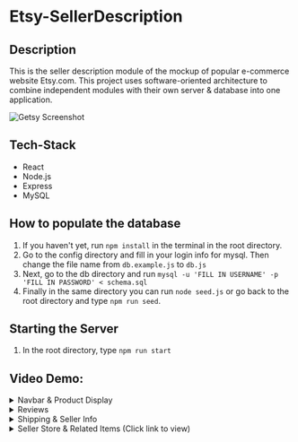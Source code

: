 # Etsy-SellerDescription

## Description
This is the seller description module of the mockup of popular e-commerce website Etsy.com. This project uses software-oriented architecture to combine independent modules with their own server & database into one application.

![Getsy Screenshot](https://res.cloudinary.com/alvindelito/image/upload/c_scale,w_600/v1605631149/getsy-displayPicture_ewmhpk.jpg)

## Tech-Stack
<ul>
  <li>React</li>
  <li>Node.js</li>
  <li>Express</li>
  <li>MySQL</li>
</ul>

## How to populate the database
1. If you haven't yet, run `npm install` in the terminal in the root directory.
2. Go to the config directory and fill in your login info for mysql. Then change the file name from `db.example.js` to `db.js`
3. Next, go to the db directory and run `mysql -u 'FILL IN USERNAME' -p 'FILL IN PASSWORD' < schema.sql`
4. Finally in the same directory you can run `node seed.js` or go back to the root directory and type `npm run seed`.

## Starting the Server
1. In the root directory, type `npm run start`

## Video Demo:

<details>
<summary>Navbar & Product Display</summary>
<br>

![demo gif](https://media.giphy.com/media/4nyPWZ6zVIiU8mmpCw/giphy.gif)
</details>

<details>
<summary>Reviews</summary>
<br>

![demo gif](https://media.giphy.com/media/FOxZsGkX9TmiGB41fr/giphy.gif)
</details>

<details>
<summary>Shipping & Seller Info</summary>
<br>

![demo gif](https://media.giphy.com/media/5AdWTLZKGAK4ptCjji/giphy.gif)
</details>

<details>
<summary>Seller Store & Related Items (Click link to view)</summary>
<br>

[demo gif](https://media.giphy.com/media/Gq9TD5Py840rYYecZg/giphy.gif)
</details>